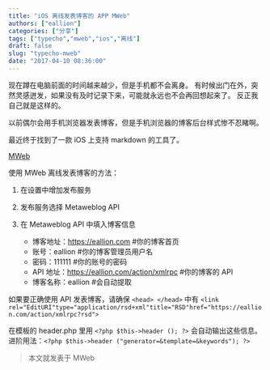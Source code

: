 ```yaml
---
title: "iOS 离线发表博客的 APP MWeb"
authors: ["eallion"]
categories: ["分享"]
tags: ["typecho","mweb","ios","离线"]
draft: false
slug: "typecho-mweb"
date: "2017-04-10 08:36:00"
---
```


现在蹲在电脑前面的时间越来越少，但是手机都不会离身。
有时候出门在外，突然灵感迸发，如果没有及时记录下来，可能就永远也不会再回想起来了。
反正我自己就是这样的。

以前偶尔会用手机浏览器发表博客，但是手机浏览器的博客后台样式惨不忍睹啊。

最近终于找到了一款 iOS 上支持 markdown 的工具了。

<a href="http://zh.mweb.im/" target="_blank">MWeb</a>

使用 MWeb 离线发表博客的方法：

 1. 在设置中增加发布服务
 2. 发布服务选择 Metaweblog API
 3. 在 Metaweblog API 中填入博客信息

     - 博客地址：<https://eallion.com> #你的博客首页
     - 账号：eallion #你的博客管理员用户名
     - 密码：111111 #你的账号的密码
     - API 地址：<https://eallion.com/action/xmlrpc> #你的博客的 API
     - 博客名称：eallion #会自动提取

如果要正确使用 API 发表博客，请确保 `<head> </head>` 中有
`<link rel="EditURI"type="application/rsd+xml"title="RSD"href="https://eallion.com/action/xmlrpc?rsd">`

在模板的 header.php 里用 `<?php $this->header (); ?>` 会自动输出这些信息。
进阶用法：`<?php $this->header ("generator=&template=&keywords"); ?>`

> 本文就发表于 MWeb

